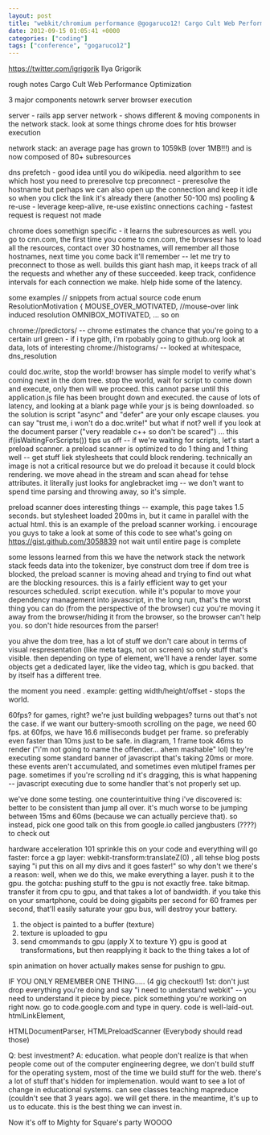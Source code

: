 ```yaml
---
layout: post
title: "webkit/chromium performance @gogaruco12! Cargo Cult Web Performance Optimization - Ilya Grigorik"
date: 2012-09-15 01:05:41 +0000
categories: ["coding"]
tags: ["conference", "gogaruco12"]
---
```


https://twitter.com/igrigorik
Ilya Grigorik

rough notes
Cargo Cult Web Performance Optimization

3 major components
netowrk
server
browser execution

server - rails app server
network - shows different & moving components in the network stack. look at some things chrome does for htis
browser execution

network stack: an average page has grown to 1059kB (over 1MB!!!) and is now composed of 80+ subresources

dns prefetch - good idea until you do wikipedia. need algorithm to see which host you need to preresolve
tcp preconnect - preresolve the hostname but perhaps we can also open up the connection and keep it idle so when you click the link it's already there (another 50-100 ms)
pooling & re-use - leverage keep-alive, re-use existinc onnections
caching - fastest request is request not made

chrome does somethign specific - it learns the subresources as well. you go to cnn.com, the first time you come to cnn.com, the browsesr has to load all the resources, contact over 30 hostnames, will remember all those hostnames, next time you come back it'll remember -- let me try to preconnect to those as well. builds this giant hash map, it keeps track of all the requests and whether any of these succeeded. keep track, confidence intervals for each connection we make. hlelp hide some of the latency. 

some examples // snippets from actual source code 
enum ResolutionMotivation {
  MOUSE_OVER_MOTIVATED, //mouse-over link induced resolution
  OMNIBOX_MOTIVATED, 
... so on

chrome://predictors/  -- chrome estimates the chance that you're going to a certain url
green - if i type gith, i'm rpobably going to github.org
look at data, lots of interesting 
chrome://histograms/ -- looked at whitespace, dns_resolution

 could doc.write, stop the world! browser has simple model to verify what's coming next in the dom tree. stop the world, wait for script to come down and execute, only then will we proceed. this cannot parse until this application.js file has been brought down and executed. the cause of lots of latency, and looking at a blank page while your js is being downloaded. 
so the solution is script "async" and "defer" are your only escape clauses. you can say "trust me, i won't do a doc.write!" but what if not? well if you look at the document parser ("very readable c++ so don't be scared") ... this if(isWaitingForScripts()) tips us off -- if we're waiting for scripts, let's start a preload scanner. a preload scanner is optimized to do 1 thing and 1 thing well -- get stuff liek stylesheets that could block rendering. technically an image is not a critical resource but we do preload it because it could block rendering. we move ahead in the stream and scan ahead for tehse attributes. it literally just looks for anglebracket img -- we don't want to spend time parsing and throwing away, so it's simple. 

preload scanner does interesting things -- example, this page takes 1.5 seconds. but stylesheet loaded 200ms in, but it came in parallel with the actual html. this is an example of the preload scanner working. i encourage you guys to take a look at some of this code to see what's going on https://gist.github.com/3058839
not wait until entire page is complete

some lessons learned from this 
we have the network stack
the network stack feeds data into the tokenizer, bye
construct dom tree
if dom tree is blocked, the preload scanner is moving ahead and trying to find out what are the blocking resources. this is a fairly efficient way to get your resources scheduled. script execution. while it's popular to move your dependency management into javascript, in the long run, that's the worst thing you can do (from the perspective of the browser) cuz you're moving it away from the browser/hiding it from the browser, so the browser can't help you. so don't hide resources from the parser!

you ahve the dom tree, has a lot of stuff we don't care about in terms of visual respresentation (like meta tags, not on screen) so only stuff that's visible. then depending on type of element, we'll have a render layer. some objects get a dedicated layer, like the video tag, which is gpu backed. that by itself has a different tree. 

the moment you need . example: getting width/height/offset - stops the world. 

60fps? for games, right? we're just building webpages? turns out that's not the case. if we want our buttery-smooth scrolling on the page, we need 60 fps. at 60fps, we have 16.6 milliseconds budget per frame. so preferably even faster than 10ms just to be safe. in diagram, 1 frame took 46ms to render ("i'm not going to name the offender... ahem mashable" lol) they're executing some standard banner of javascript that's taking 20ms or more. these events aren't accumulated, and sometimes even mlutipel frames per page. sometimes if you're scrolling nd it's dragging, this is what happening -- javascript executing due to some handler that's not properly set up. 

we've done some testing. one counterintuitive thing i've discovered is: better to be consistent than jump all over. it's much worse to be jumping between 15ms and 60ms (because we can actually percieve that). so instead, pick one 
good talk on this from google.io called jangbusters (????) to check out

hardware acceleration 101
sprinkle this on your code and everything will go faster: force a gp layer: webkit-transform:translateZ(0) , all tehse blog posts saying "i put this on all my divs and it goes faster!" so why don't we 
there's a reason: well, when we do this, we make everything a layer. push it to the gpu. the gotcha: pushing stuff to the gpu is not exactly free. take bitmap. transfer it from cpu to gpu, and that takes a lot of bandwidth. if you take this on your smartphone, could be doing gigabits per second for 60 frames per second, that'll easily saturate your gpu bus, will destroy your battery. 
1. the object is painted to a buffer (texture)
2. texture is uploaded to gpu
3. send cmommands to gpu (apply X to texture Y)
gpu is good at transformations, but then reapplying it back to the thing takes a lot of 

spin animation on hover actually makes sense for pushign to gpu. 

IF YOU ONLY REMEMBER ONE THING.....
(4 gig checkout!)
1st: don't just drop everything you're doing and say "i need to understand webkit" -- you need to understand it piece by piece. pick something you're working on right now. go to code.google.com and type in query. code is well-laid-out. htmlLinkElement, 

HTMLDocumentParser, HTMLPreloadScanner (Everybody should read those)

Q: best investment?
A: education. what people don't realize is that when people come out of the computer engineering degree, we don't build stuff for the operating system, most of the time we build stuff for the web. there's a lot of stuff that's hidden for implemenation. would want to see a lot of change in educational systems. can see classes teaching mapreduce (couldn't see that 3 years ago). we will get there. in the meantime, it's up to us to educate. this is the best thing we can invest in. 

Now it's off to Mighty for Square's party WOOOO